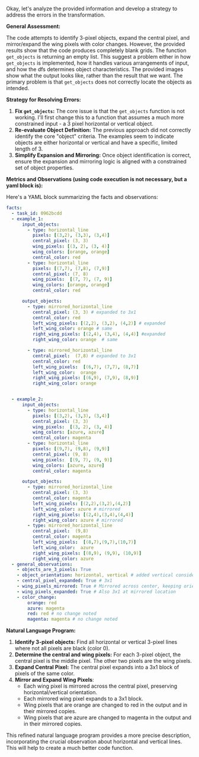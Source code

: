 Okay, let's analyze the provided information and develop a strategy to address the errors in the transformation.

**General Assessment:**

The code attempts to identify 3-pixel objects, expand the central pixel, and mirror/expand the wing pixels with color changes. However, the provided results show that the code produces completely blank grids. The function `get_objects` is returning an empty list. This suggest a problem either in how `get_objects` is implemented, how it handles various arrangements of input, and how the dfs determines object characteristics. The provided images show what the output looks like, rather than the result that we want. The primary problem is that `get_objects` does not correctly locate the objects as intended.

**Strategy for Resolving Errors:**

1. **Fix `get_objects`:** The core issue is that the `get_objects` function is not working. I'll first change this to a function that assumes a much more constrained input - a 3 pixel horizontal or vertical object.
2. **Re-evaluate Object Definition:** The previous approach did not correctly identify the core "object" criteria. The examples seem to indicate objects are either horizontal or vertical and have a specific, limited length of 3.
3. **Simplify Expansion and Mirroring:** Once object identification is correct, ensure the expansion and mirroring logic is aligned with a constrained set of object properties.

**Metrics and Observations (using code execution is not necessary, but a yaml block is):**

Here's a YAML block summarizing the facts and observations:


```yaml
facts:
  - task_id: 0962bcdd
  - example_1:
      input_objects:
        - type: horizontal_line
          pixels: [(3,2), (3,3), (3,4)]
          central_pixel: (3, 3)
          wing_pixels: [(3, 2), (3, 4)]
          wing_colors: [orange, orange]
          central_color: red
        - type: horizontal_line
          pixels: [(7,7), (7,8), (7,9)]
          central_pixel: (7, 8)
          wing_pixels:  [(7, 7), (7, 9)]
          wing_colors: [orange, orange]
          central_color: red

      output_objects:
        - type: mirrored_horizontal_line
          central_pixel: (3, 3) # expanded to 3x1
          central_color: red
          left_wing_pixels: [(2,2), (3,2), (4,2)] # expanded
          left_wing_color: orange # same
          right_wing_pixels: [(2,4), (3,4), (4,4)] #expanded
          right_wing_color: orange  # same

        - type: mirrored_horizontal_line
          central_pixel:  (7,8) # expanded to 3x1
          central_color: red
          left_wing_pixels:  [(6,7), (7,7), (8,7)]
          left_wing_color:  orange
          right_wing_pixels: [(6,9), (7,9), (8,9)]
          right_wing_color: orange


  - example_2:
      input_objects:
        - type: horizontal_line
          pixels: [(3,2), (3,3), (3,4)]
          central_pixel: (3, 3)
          wing_pixels:  [(3, 2), (3, 4)]
          wing_colors: [azure, azure]
          central_color: magenta
        - type: horizontal_line
          pixels: [(9,7), (9,8), (9,9)]
          central_pixel: (9, 8)
          wing_pixels:  [(9, 7), (9, 9)]
          wing_colors: [azure, azure]
          central_color: magenta

      output_objects:
        - type: mirrored_horizontal_line
          central_pixel: (3, 3)
          central_color: magenta
          left_wing_pixels: [(2,2),(3,2),(4,2)]
          left_wing_color: azure # mirrored
          right_wing_pixels: [(2,4),(3,4),(4,4)]
          right_wing_color: azure # mirrored
        - type: mirrored_horizontal_line
          central_pixel:  (9,8)
          central_color: magenta
          left_wing_pixels:  [(8,7),(9,7),(10,7)]
          left_wing_color:  azure
          right_wing_pixels: [(8,9), (9,9), (10,9)]
          right_wing_color: azure
  - general_observations:
    - objects_are_3_pixels: True
    - object_orientation: horizontal, vertical # added vertical consideration
    - central_pixel_expanded: True # 3x1
    - wing_pixels_mirrored: True # Mirrored across center, keeping orientation
    - wing_pixels_expanded: True # Also 3x1 at mirrored location
    - color_change:
        orange: red
        azure: magenta
        red: red # no change noted
        magenta: magenta # no change noted

```


**Natural Language Program:**

1.  **Identify 3-pixel objects:** Find all horizontal or vertical 3-pixel lines where not all pixels are black (color 0).
2.  **Determine the central and wing pixels:**  For each 3-pixel object, the central pixel is the middle pixel. The other two pixels are the wing pixels.
3.  **Expand Central Pixel:** The central pixel expands into a 3x1 block of pixels of the same color.
4.  **Mirror and Expand Wing Pixels**:
    *   Each wing pixel is mirrored across the central pixel, preserving horizontal/vertical orientation.
    *   Each mirrored wing pixel expands to a 3x1 block.
    *    Wing pixels that are orange are changed to red in the output and in their mirrored copies.
    *   Wing pixels that are azure are changed to magenta in the output and in their mirrored copies.

This refined natural language program provides a more precise description, incorporating the crucial observation about horizontal and vertical lines. This will help to create a much better code function.
